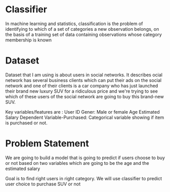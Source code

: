 # Classifier
In machine learning and statistics, classification is the problem of identifying to which of a set of categories a new observation belongs, on the basis of a training set of data containing observations whose category membership is known


# Dataset
Dataset that I am using is about users in social networks. It describes ocial network has several business clients which can put their ads on the social network and one of their clients is a car company who has just launched their brand new luxury SUV for a ridiculous price and we're trying to see which of these users of the social network are going to buy this brand-new SUV.

Key variables/features are : 
User ID
Gener: Male or female
Age
Estimated Salary
Dependent Variable-Purchased: Categorical variable showing if item is purchased or not.

# Problem Statement



We are going to build a model that is going to predict if users choose to buy or not based on two variables which are going to be the age and the estimated salary

Goal is to find right users in right category. We will use classifier to predict user choice to purchase SUV or not
